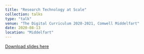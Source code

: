 ```yaml
---
title: "Research Technology at Scale"
collection: talks
type: "talk"
venue: "The Digital Curriculum 2020-2021, Comwell Middelfart"
date: 2020-08-13
location: "Middelfart"
---
```


[Download slides here](http://knielbo.github.io/files/kln_dtech.pdf)
